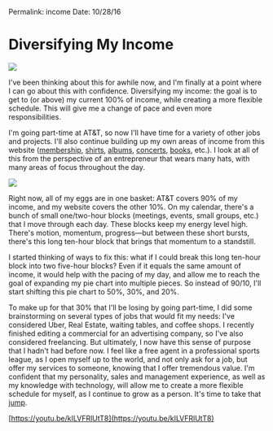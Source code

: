 
Permalink: income
Date: 10/28/16

# Diversifying My Income

![](https://dl.dropboxusercontent.com/s/e38z3nkvwibfgta/EDA1485C-C9C7-4347-87D4-D5ABDCDF7282.JPG)

I've been thinking about this for awhile now, and I'm finally at a point where I can go about this with confidence. Diversifying my income: the goal is to get to (or above) my current 100% of income, while creating a more flexible schedule. This will give me a change of pace and even more responsibilities.

I'm going part-time at AT&T, so now I'll have time for a variety of other jobs and projects. I'll also continue building up my own areas of income from this website ([membership](/members), [shirts](/shop), [albums](/music), [concerts](http://nashp.com/announcing-my-band-forcefields-and-freedom), [books](http://nashp.com/writing-and-planning-10/27/16#changes-because-of-book-project), etc.). I look at all of this from the perspective of an entrepreneur that wears many hats, with many areas of focus throughout the day.

![](https://dl.dropboxusercontent.com/s/3sk54lnu3kqw156/Mind%20Map%203%20(1).png)

Right now, all of my eggs are in one basket: AT&T covers 90% of my income, and my website covers the other 10%. On my calendar, there's a bunch of small one/two-hour blocks (meetings, events, small groups, etc.) that I move through each day. These blocks keep my energy level high. There's motion, momentum, progress—but between these short bursts, there's this long ten-hour block that brings that momentum to a standstill.

I started thinking of ways to fix this: what if I could break this long ten-hour block into two five-hour blocks? Even if it equals the same amount of income, it would help with the pacing of my day, and allow me to reach the goal of expanding my pie chart into multiple pieces. So instead of 90/10, I'll start shifting this pie chart to 50%, 30%, and 20%.

To make up for that 30% that I'll be losing by going part-time, I did some brainstorming on several types of jobs that would fit my needs: I've considered Uber, Real Estate, waiting tables, and coffee shops. I recently finished editing a commercial for an advertising company, so I've also considered freelancing. But ultimately, I now have this sense of purpose that I hadn't had before now. I feel like a free agent in a professional sports league, as I open myself up to the world, and not only ask for a job, but offer my services to someone, knowing that I offer tremendous value. I'm confident that my personality, sales and management experience, as well as my knowledge with technology, will allow me to create a more flexible schedule for myself, as I continue to grow as a person. It's time to take that [jump](http://nashp.com/steve-harvey-you-have-to-jump).

[https://youtu.be/kILVFRlUtT8](https://youtu.be/kILVFRlUtT8)
